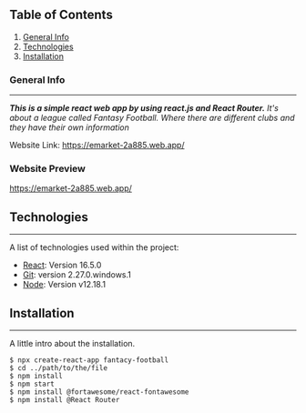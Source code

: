 ## Table of Contents
1. [General Info](#general-info)
2. [Technologies](#technologies)
3. [Installation](#installation)

### General Info
***
***This is a simple react web app by using react.js and React Router.***
*It's about a league called Fantasy Football. Where there are different clubs and they have their own information*

Website Link: 
    https://emarket-2a885.web.app/

### Website Preview
  https://emarket-2a885.web.app/

## Technologies
***
A list of technologies used within the project:
* [React](https://reactjs.org/): Version 16.5.0 
* [Git](https://git-scm.com/): version 2.27.0.windows.1
* [Node](https://nodejs.org/en/): Version v12.18.1

## Installation
***
A little intro about the installation. 
```
$ npx create-react-app fantacy-football
$ cd ../path/to/the/file
$ npm install
$ npm start
$ npm install @fortawesome/react-fontawesome
$ npm install @React Router
```

